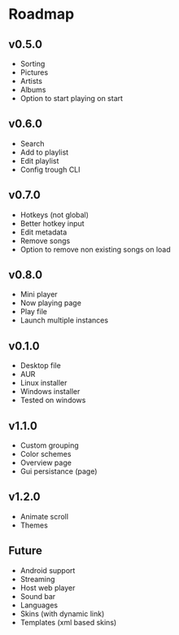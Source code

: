 # Roadmap

## v0.5.0
- Sorting
- Pictures
- Artists
- Albums
- Option to start playing on start

## v0.6.0
- Search
- Add to playlist
- Edit playlist
- Config trough CLI

## v0.7.0
- Hotkeys (not global)
- Better hotkey input
- Edit metadata
- Remove songs
- Option to remove non existing songs on load

## v0.8.0
- Mini player
- Now playing page
- Play file
- Launch multiple instances

## v0.1.0
- Desktop file
- AUR
- Linux installer
- Windows installer
- Tested on windows

## v1.1.0
- Custom grouping
- Color schemes
- Overview page
- Gui persistance (page)

## v1.2.0
- Animate scroll
- Themes

## Future
- Android support
- Streaming
- Host web player
- Sound bar
- Languages
- Skins (with dynamic link)
- Templates (xml based skins)
